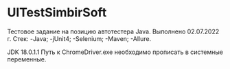 # UITestSimbirSoft

Тестовое задание на позицию автотестера Java. Выполнено 02.07.2022 г.
Стек:
-Java;
-jUnit4;
-Selenium;
-Maven;
-Allure.

JDK 18.0.1.1
Путь к ChromeDriver.exe необходимо прописать в системные переменные.
